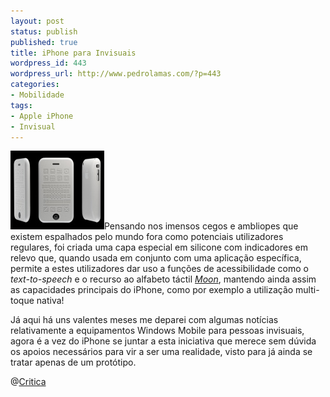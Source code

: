 ```yaml
---
layout: post
status: publish
published: true
title: iPhone para Invisuais
wordpress_id: 443
wordpress_url: http://www.pedrolamas.com/?p=443
categories:
- Mobilidade
tags:
- Apple iPhone
- Invisual
---
```

[![Invisual](/wp-content/uploads/2008/12/invisual.jpg "Invisual")](http://critica.us/product-design/invisual-a-tactile-silicone-case-for-the-apple-iphone/)Pensando nos imensos cegos e ambliopes que existem espalhados pelo mundo fora como potenciais utilizadores regulares, foi criada uma capa especial em silicone com indicadores em relevo que, quando usada em conjunto com uma aplicação específica, permite a estes utilizadores dar uso a funções de acessibilidade como o *text-to-speech* e o recurso ao alfabeto táctil [*Moon*](http://www.omniglot.com/writing/moon.htm), mantendo ainda assim as capacidades principais do iPhone, como por exemplo a utilização multi-toque nativa!

Já aqui há uns valentes meses me deparei com algumas notícias relativamente a equipamentos Windows Mobile para pessoas invisuais, agora é a vez do iPhone se juntar a esta iniciativa que merece sem dúvida os apoios necessários para vir a ser uma realidade, visto para já ainda se tratar apenas de um protótipo.

@[Critica](http://critica.us/product-design/invisual-a-tactile-silicone-case-for-the-apple-iphone/)
